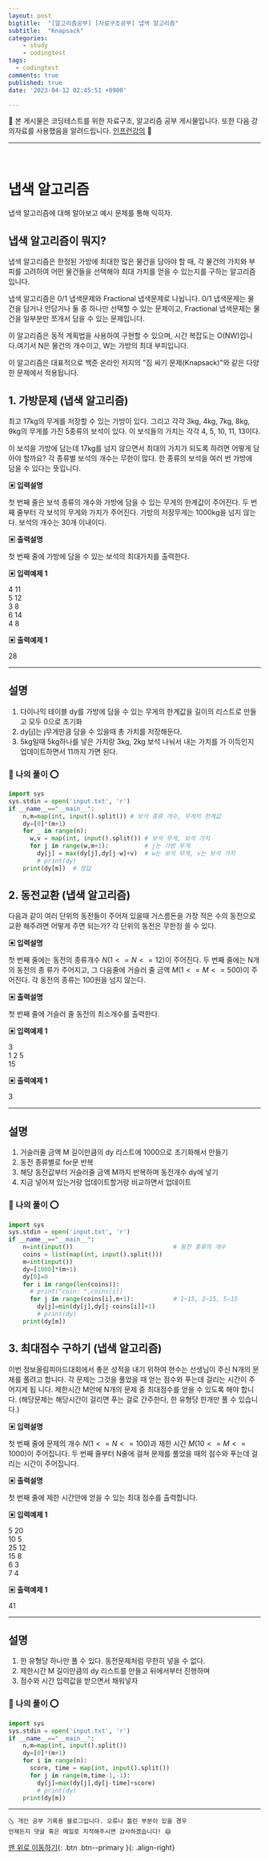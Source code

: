 ```yaml
---
layout: post
bigtitle:  "[알고리즘공부] [자료구조공부] 냅색 알고리즘"
subtitle:  "Knapsack"
categories:
    - study
    - codingtest
tags:
  - codingtest
comments: true
published: true
date: '2023-04-12 02:45:51 +0900'

---
```


🎀 본 게시물은 코딩테스트를 위한 자료구조, 알고리즘 공부 게시물입니다. 또한 다음 강의자료를 사용했음을 알려드립니다. [인프런강의](https://www.inflearn.com/course/%ED%8C%8C%EC%9D%B4%EC%8D%AC-%EC%95%8C%EA%B3%A0%EB%A6%AC%EC%A6%98-%EB%AC%B8%EC%A0%9C%ED%92%80%EC%9D%B4-%EC%BD%94%EB%94%A9%ED%85%8C%EC%8A%A4%ED%8A%B8/dashboard) 🎀 

---
<br>

# 냅색 알고리즘

냅색 알고리즘에 대해 알아보고 예시 문제를 통해 익히자.

## 냅색 알고리즘이 뭐지? 

냅색 알고리즘은 한정된 가방에 최대한 많은 물건을 담아야 할 때, 각 물건의 가치와 부피를 고려하여 어떤 물건들을 선택해야 최대 가치를 얻을 수 있는지를 구하는 알고리즘입니다.

냅색 알고리즘은 0/1 냅색문제와 Fractional 냅색문제로 나뉩니다. 0/1 냅색문제는 물건을 담거나 안담거나 둘 중 하나만 선택할 수 있는 문제이고, Fractional 냅색문제는 물건을 일부분만 쪼개서 담을 수 있는 문제입니다.

이 알고리즘은 동적 계획법을 사용하여 구현할 수 있으며, 시간 복잡도는 O(NW)입니다.여기서 N은 물건의 개수이고, W는 가방의 최대 부피입니다.

이 알고리즘은 대표적으로 백준 온라인 저지의 "짐 싸기 문제(Knapsack)"와 같은 다양한 문제에서 적용됩니다.

## 1. 가방문제 (냅색 알고리즘)

최고 17kg의 무게를 저장할 수 있는 가방이 있다. 그리고 각각 3kg, 4kg, 7kg, 8kg, 9kg의 무게를 가진 5종류의 보석이 있다. 이 보석들의 가치는 각각 4, 5, 10, 11, 13이다.

이 보석을 가방에 담는데 17kg를 넘지 않으면서 최대의 가치가 되도록 하려면 어떻게 담아야 할까요? 각 종류별 보석의 개수는 무한이 많다. 
한 종류의 보석을 여러 번 가방에 담을 수 있다는 뜻입니다.

__▣ 입력설명__

첫 번째 줄은 보석 종류의 개수와 가방에 담을 수 있는 무게의 한계값이 주어진다.
두 번째 줄부터 각 보석의 무게와 가치가 주어진다.
가방의 저장무게는 1000kg을 넘지 않는다. 보석의 개수는 30개 이내이다.

__▣ 출력설명__

첫 번째 줄에 가방에 담을 수 있는 보석의 최대가치를 출력한다.

__▣ 입력예제 1__

4 11 <br>
5 12 <br>
3 8 <br>
6 14 <br>
4 8 <br>

__▣ 출력예제 1__

28


---

## 설명 

1. 다이나믹 테이블 dy를 가방에 담을 수 있는 무게의 한계값을 길이의 리스트로 만들고 모두 0으로 초기화 
2. dy[j]는 j무게만큼 담을 수 있을때 총 가치를 저장해둔다.
3. 5kg일때 5kg하나를 넣은 가치랑 3kg, 2kg 보석 나눠서 내는 가치를  가 이득인지 업데이트하면서 11까지 가면 된다.

### 🚀 나의 풀이 ⭕

```python
import sys 
sys.stdin = open('input.txt', 'r')
if __name__=="__main__":
    n,m=map(int, input().split()) # 보석 종류 개수, 무게의 한계값
    dy=[0]*(m+1)
    for _ in range(n):
      w,v = map(int, input().split()) # 보석 무게, 보석 가치 
      for j in range(w,m+1):          # j는 가방 무게 
        dy[j] = max(dy[j],dy[j-w]+v)  # w는 보석 무게, v는 보석 가치 
        # print(dy)
    print(dy[m])  # 정답 

```

## 2. 동전교환 (냅색 알고리즘)

다음과 같이 여러 단위의 동전들이 주어져 있을때 거스름돈을 가장 적은 수의 동전으로 교환
해주려면 어떻게 주면 되는가? 각 단위의 동전은 무한정 쓸 수 있다.

__▣ 입력설명__

첫 번째 줄에는 동전의 종류개수 $N(1<=N<=12)$이 주어진다. 두 번째 줄에는 N개의 동전의 종
류가 주어지고, 그 다음줄에 거슬러 줄 금액 $M(1<=M<=500)$이 주어진다.
각 동전의 종류는 100원을 넘지 않는다.

__▣ 출력설명__

첫 번째 줄에 거슬러 줄 동전의 최소개수를 출력한다.

__▣ 입력예제 1__

3 <br>
1 2 5 <br>
15 <br>

__▣ 출력예제 1__

3

---

## 설명 

1. 거슬러줄 금액 M 길이만큼의 dy 리스트에 1000으로 초기화해서 만들기 
1. 동전 종류별로 for문 반복 
2. 해당 동전값부터 거슬러줄 금액 M까지 반복하며 동전개수 dy에 넣기 
3. 지금 넣어져 있는거랑 업데이트할거랑 비교하면서 업데이트

### 🚀 나의 풀이 ⭕

```python
import sys 
sys.stdin = open('input.txt', 'r')
if __name__=="__main__":
    n=int(input())                            # 동전 종류의 개수  
    coins = list(map(int, input().split()))   
    m=int(input())
    dy=[1000]*(m+1)
    dy[0]=0
    for i in range(len(coins)):
      # print("coin: ",coins[i])
      for j in range(coins[i],m+1):           # 1~15, 2~15, 5~15
        dy[j]=min(dy[j],dy[j-coins[i]]+1)
        # print(dy)
    print(dy[m])

```

## 3. 최대점수 구하기 (냅색 알고리즘)

이번 정보올림피아드대회에서 좋은 성적을 내기 위하여 현수는 선생님이 주신 N개의 문제를 풀려고 합니다. 각 문제는 그것을 풀었을 때 얻는 점수와 푸는데 걸리는 시간이 주어지게 됩 니다. 제한시간 M안에 N개의 문제 중 최대점수를 얻을 수 있도록 해야 합니다. (해당문제는 해당시간이 걸리면 푸는 걸로 간주한다, 한 유형당 한개만 풀 수 있습니다.)

__▣ 입력설명__

첫 번째 줄에 문제의 개수 $N(1<=N<=100)$과 제한 시간 $M(10<=M<=1000)$이 주어집니다.
두 번째 줄부터 N줄에 걸쳐 문제를 풀었을 때의 점수와 푸는데 걸리는 시간이 주어집니다.

__▣ 출력설명__

첫 번째 줄에 제한 시간안에 얻을 수 있는 최대 점수를 출력합니다.

__▣ 입력예제 1__

5 20    <br>
10 5    <br>
25 12   <br>
15 8    <br>
6 3     <br>
7 4     <br>

__▣ 출력예제 1__

41

---

## 설명 

1. 한 유형당 하나만 풀 수 있다. 동전문제처럼 무한히 넣을 수 없다. 
2. 제한시간 M 길이만큼의 dy 리스트를 만들고 뒤에서부터 진행하며 
3. 점수와 시간 입력값을 받으면서 채워넣자 

### 🚀 나의 풀이 ⭕

```python
import sys 
sys.stdin = open('input.txt', 'r')
if __name__=="__main__":
    n,m=map(int, input().split())
    dy=[0]*(m+1)
    for i in range(n):
      score, time = map(int, input().split())
      for j in range(m,time-1,-1):
        dy[j]=max(dy[j],dy[j-time]+score)
        # print(dy)
    print(dy[m])

```


***
    🌜 개인 공부 기록용 블로그입니다. 오류나 틀린 부분이 있을 경우 
    언제든지 댓글 혹은 메일로 지적해주시면 감사하겠습니다! 😄

[맨 위로 이동하기](#){: .btn .btn--primary }{: .align-right}